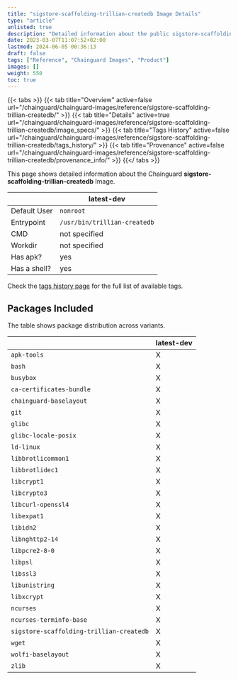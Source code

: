 ```yaml
---
title: "sigstore-scaffolding-trillian-createdb Image Details"
type: "article"
unlisted: true
description: "Detailed information about the public sigstore-scaffolding-trillian-createdb Chainguard Image."
date: 2023-03-07T11:07:52+02:00
lastmod: 2024-06-05 00:36:13
draft: false
tags: ["Reference", "Chainguard Images", "Product"]
images: []
weight: 550
toc: true
---
```


{{< tabs >}}
{{< tab title="Overview" active=false url="/chainguard/chainguard-images/reference/sigstore-scaffolding-trillian-createdb/" >}}
{{< tab title="Details" active=true url="/chainguard/chainguard-images/reference/sigstore-scaffolding-trillian-createdb/image_specs/" >}}
{{< tab title="Tags History" active=false url="/chainguard/chainguard-images/reference/sigstore-scaffolding-trillian-createdb/tags_history/" >}}
{{< tab title="Provenance" active=false url="/chainguard/chainguard-images/reference/sigstore-scaffolding-trillian-createdb/provenance_info/" >}}
{{</ tabs >}}

This page shows detailed information about the Chainguard **sigstore-scaffolding-trillian-createdb** Image.

|              | latest-dev                   |
|--------------|------------------------------|
| Default User | `nonroot`                    |
| Entrypoint   | `/usr/bin/trillian-createdb` |
| CMD          | not specified                |
| Workdir      | not specified                |
| Has apk?     | yes                          |
| Has a shell? | yes                          |

Check the [tags history page](/chainguard/chainguard-images/reference/sigstore-scaffolding-trillian-createdb/tags_history/) for the full list of available tags.

## Packages Included
The table shows package distribution across variants.

|                                          | latest-dev |
|------------------------------------------|------------|
| `apk-tools`                              | X          |
| `bash`                                   | X          |
| `busybox`                                | X          |
| `ca-certificates-bundle`                 | X          |
| `chainguard-baselayout`                  | X          |
| `git`                                    | X          |
| `glibc`                                  | X          |
| `glibc-locale-posix`                     | X          |
| `ld-linux`                               | X          |
| `libbrotlicommon1`                       | X          |
| `libbrotlidec1`                          | X          |
| `libcrypt1`                              | X          |
| `libcrypto3`                             | X          |
| `libcurl-openssl4`                       | X          |
| `libexpat1`                              | X          |
| `libidn2`                                | X          |
| `libnghttp2-14`                          | X          |
| `libpcre2-8-0`                           | X          |
| `libpsl`                                 | X          |
| `libssl3`                                | X          |
| `libunistring`                           | X          |
| `libxcrypt`                              | X          |
| `ncurses`                                | X          |
| `ncurses-terminfo-base`                  | X          |
| `sigstore-scaffolding-trillian-createdb` | X          |
| `wget`                                   | X          |
| `wolfi-baselayout`                       | X          |
| `zlib`                                   | X          |

